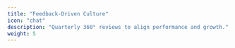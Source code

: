```yaml
---
title: "Feedback-Driven Culture"
icon: "chat"
description: "Quarterly 360° reviews to align performance and growth."
weight: 5
---
```

